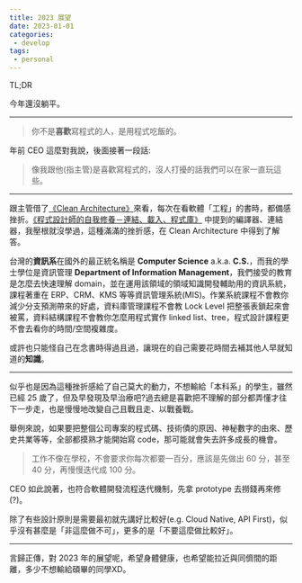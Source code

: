 ```yaml
---
title: 2023 展望
date: 2023-01-01
categories:
 - develop
tags:
 - personal
---
```


TL;DR

今年還沒躺平。

---
> 你不是**喜歡**寫程式的人，是用程式吃飯的。

年前 CEO 這麼對我說，後面接著一段話:

> 像我跟他(指主管)是喜歡寫程式的，沒人打擾的話我們可以在家一直玩這些。

---

跟主管借了[《Clean Architecture》](https://www.tenlong.com.tw/products/9789864342945)來看，每次在看軟體「工程」的書時，都備感挫折。[《程式設計師的自我修養－連結、載入、程式庫》](https://www.tenlong.com.tw/products/9789861818283) 中提到的編譯器、連結器，我壓根就沒學過，這種滿滿的挫折感，在 Clean Architecture 中得到了解答。

台灣的**資訊系**在國外的最正統名稱是 **Computer Science** a.k.a. **C.S.**，而我的學士學位是資訊管理 **Department of Information Management**，我們接受的教育是怎麼去快速理解 domain，並在運用該領域的領域知識開發輔助用的資訊系統，課程著重在 ERP、CRM、KMS 等等資訊管理系統(MIS)。作業系統課程不會教你減少分支預測帶來的好處，資料庫管理課程不會教 Lock Level 把整張表鎖起來會被罵，資料結構課程不會教你怎麼用程式實作 linked list、tree，程式設計課程更不會去看你的時間/空間複雜度。

或許也只能怪自己在念書時得過且過，讓現在的自己需要花時間去補其他人早就知道的**知識**。

---

似乎也是因為這種挫折感給了自己莫大的動力，不想輸給「本科系」的學生，雖然已經 25 歲了，但及早發現及早治療吧?過去總是喜歡把不理解的部分都弄懂才往下一步走，也是慢慢地改變自己且戰且走、以戰養戰。

舉例來說，如果要把整個公司專案的程式碼、技術債的原因、神秘數字的由來、歷史共業等等，全部都摸熟才能開始寫 code，那可能就會失去許多成長的機會。

> 工作不像在學校，不會要求你每次都要一百分，應該是先做出 60 分，甚至 40 分，再慢慢迭代成 100 分。

CEO 如此說著，也符合軟體開發流程迭代機制，先拿 prototype 去撈錢再來修(?)。

除了有些設計原則是需要最初就先講好比較好(e.g. Cloud Native, API First)，似乎沒有甚麼是「非這麼做不可」，更多的是「不要這麼做比較好」。

---

言歸正傳，對 2023 年的展望呢，希望身體健康，也希望能拉近與同儕間的距離，多少不想輸給碩畢的同學XD。

